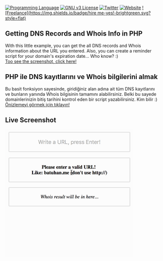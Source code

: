 [![Programming Language](https://img.shields.io/badge/languages-PHP-green.svg?style=flat)](#)
[![GNU v3 License](https://img.shields.io/badge/license-GNU-yellow.svg?style=flat)](http://choosealicense.com/licenses/gpl-3.0/)
[![Twitter](https://img.shields.io/badge/twitter-@BatuhanKok-blue.svg?style=flat)](http://twitter.com/BatuhanKok)
[![Website](https://img.shields.io/badge/website-batuhan.me-lightgrey.svg?style=flat)](http://batuhan.me)
[![Freelance](https://img.shields.io/badge/hire me-yes!-brightgreen.svg?style=flat)](http://batuhan.me/contact)


## Getting DNS Records and Whois Info in PHP
With this little example, you can get the all DNS records and Whois information about the URL you entered. Also, you can create a reminder script for your domain's expiration date... Who know? :)
<br />
<a href="https://github.com/batuhankok/php-dns-records-and-whois#live-screenshot">Too see the screenshot, click here!</a>

## PHP ile DNS kayıtlarını ve Whois bilgilerini almak
Bu basit fonksiyon sayesinde, giridiğiniz alan adına ait tüm DNS kayıtlarını ve bunların yanında Whois bilgisinin tamamını alabilirsiniz. Belki bu sayede domainlerinizin bitiş tarihini kontrol eden bir script yazabilirsiniz. Kim bilir :)
<br />
<a href="https://github.com/batuhankok/php-dns-records-and-whois#live-screenshot">Önizlemeyi görmek için tıklayın!</a>

## Live Screenshot
![SS](https://github.com/batuhankok/php-dns-records-and-whois/blob/master/screen.gif?raw=true)